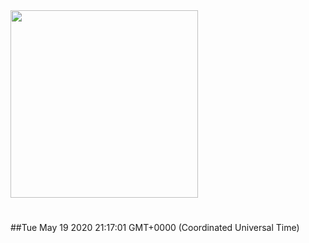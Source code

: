 <img width="300px" src="https://sickrage.ca/img/logo-stacked.png" />

# 

##Tue May 19 2020 21:17:01 GMT+0000 (Coordinated Universal Time)


